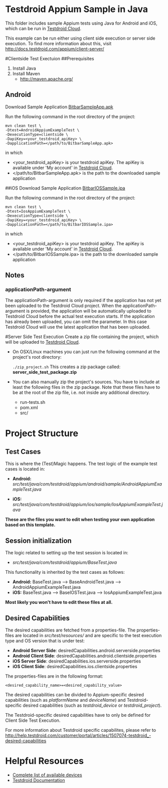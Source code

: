 Testdroid Appium Sample in Java
===========================

This folder includes sample Appium tests using Java for Android and iOS, which can be run in [Testdroid Cloud](https://cloud.testdroid.com/).

This example can be run either using client side execution or server side execution. To find more information about this, visit <http://docs.testdroid.com/appium/client-server/>

#Clientside Test Exectuion
##Prerequisites
1. Install Java
2. Install Maven
	-	<http://maven.apache.org/>

## Android
Download Sample Application [BitbarSampleApp.apk](https://github.com/bitbar/testdroid-samples/blob/master/apps/builds/BitbarSampleApp.apk)

Run the following command in the root directory of the project:

```
mvn clean test \
-Dtest=AndroidAppiumExampleTest \
-DexecutionType=clientside \
-DapiKey=<your_testdroid_apiKey> \
-DapplicationPath=</path/to/BitbarSampleApp.apk>
```

in which 

- \<your\_testdroid\_apiKey\> is your testdroid apiKey. The apiKey is available under 'My account' in [Testdroid Cloud](https://cloud.testdroid.com/).
- \</path/to/BitbarSampleApp.apk\> is the path to the downloaded sample application



##iOS
Download Sample Application  [BitbarIOSSample.ipa](https://github.com/bitbar/testdroid-samples/blob/master/apps/builds/BitbarIOSSample.ipa)

Run the following command in the root directory of the project:

```
mvn clean test \
-Dtest=IosAppiumExampleTest \
-DexecutionType=clientside \
-DapiKey=<your_testdroid_apiKey> \
-DapplicationPath=</path/to/BitbarIOSSample.ipa>
```

in which 

- \<your\_testdroid\_apiKey\> is your testdroid apiKey. The apiKey is available under 'My account' in [Testdroid Cloud](https://cloud.testdroid.com/).
- \</path/to/BitbarIOSSample.ipa\> is the path to the downloaded sample application

## Notes
### applicationPath-argument
The applicationPath-argument is only required if the application has not yet been uploaded to the Testdroid Cloud project. When the applicationPath-argument is provided, the application will be automatically uploaded to Testdroid Cloud before the actual test execution starts. If the application has already been uploaded, you can omit the parameter. In this case Testdroid Cloud will use the latest application that has been uploaded.



#Server Side Test Execution
Create a zip file containing the project, which will be uploaded to [Testdroid Cloud](https://cloud.testdroid.com/).

* On OSX/Linux machines you can just run the following command at the project's root directory:

	`./zip_project.sh` This creates a zip package called: <b>server\_side\_test\_package.zip</b>

* You can also manually zip the project's sources. You have to include at least the following files in the zip package. Note that these files have to be at the root of the zip file, i.e. not inside any additional directory.
 	* run-tests.sh 
	* pom.xml
	* src/


# Project Structure

## Test Cases
This is where the (Test)Magic happens. The test logic of the example test cases is located in:

- <b>Android:</b> <i>src/test/java/com/testdroid/appium/android/sample/AndroidAppiumExampleTest.java</i>

- <b>iOS:</b> <i>src/test/java/com/testdroid/appium/ios/sample/IosAppiumExampleTest.java</i>

<b>These are the files you want to edit when testing your own application based on this template.</b>

## Session initialization

The logic related to setting up the test session is located in:

- <i>src/test/java/com/testdroid/appium/BaseTest.java</i>

This functionality is inherited by the test cases as follows:

- <b>Android:</b> BaseTest.java --> BaseAndroidTest.java --> AndroidAppiumExampleTest.java
- <b>iOS:</b> BaseTest.java --> BaseIOSTest.java --> IosAppiumExampleTest.java

<b>Most likely you won't have to edit these files at all.</b>

## Desired Capabilities
The desired capabilities are fetched from a properties-file. The properties-files are located in <i>src/test/resources/</i> and are specific to the test execution type and OS version that is under test:

- <b>Android Server Side</b>: desiredCapabilities.android.serverside.properties
- <b>Android Client Side</b>: desiredCapabilities.android.clientside.properties
- <b>iOS Server Side</b>: desiredCapabilities.ios.serverside.properties
- <b>iOS Client Side</b>: desiredCapabilities.ios.clientside.properties

The properties-files are in the following format:
```
<desired_capability_name>=<desired_capability_value>
```
The desired capabilities can be divided to Appium-specific desired capabilities (such as <i>platformName</i> and <i>deviceName</i>) and Testdroid-specific desired capabilities (such as <i>testdroid_device</i> or <i>testdroid_project</i>).

The Testdroid-specific desired capabilities have to only be defined for Client Side Test Execution.

For more information about Testdroid specific capabilites, please refer to
<http://help.testdroid.com/customer/portal/articles/1507074-testdroid_-desired-capabilities>

# Helpful Resources
- [Complete list of available devices](https://cloud.testdroid.com/#service/devicegroups)
- [Testdroid Documentation](http://docs.testdroid.com/)



